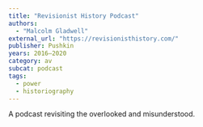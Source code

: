 ```yaml
---
title: "Revisionist History Podcast"
authors:
  - "Malcolm Gladwell"
external_url: "https://revisionisthistory.com/"
publisher: Pushkin
years: 2016–2020
category: av
subcat: podcast
tags:
  - power
  - historiography
---
```


A podcast revisiting the overlooked and misunderstood.

